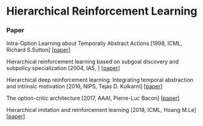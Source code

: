 # Hierarchical Reinforcement Learning

### Paper

Intra-Option Learning about Temporally Abstract Actions \[1998, ICML, Richard S.Sutton\] \[[paper](https://www.researchgate.net/profile/Doina_Precup/publication/221344978_Intra-Option_Learning_about_Temporally_Abstract_Actions/links/0912f506316e3065ab000000.pdf)\]

Hierarchical reinforcement learning based on subgoal discovery and subpolicy specialization \[2004, IAS, \] \[[paper](https://pdfs.semanticscholar.org/dcce/53153a6c4d9d7ef503366730853aff37d79f.pdf)\]

Hierarchical deep reinforcement learning: Integrating temporal abstraction and intrinsic motivation \[2016, NIPS, Tejas D. Kulkarni\] \[[paper](http://papers.nips.cc/paper/6233-hierarchical-deep-reinforcement-learning-integrating-temporal-abstraction-and-intrinsic-motivation.pdf)\]

The option-critic architecture \[2017, AAAI, Pierre-Luc Bacon\] \[[paper](https://www.aaai.org/ocs/index.php/AAAI/AAAI17/paper/view/14858/14328)\]

Hierarchical imitation and reinforcement learning \[2018, ICML, Hoang M.Le\] \[[paper](http://proceedings.mlr.press/v80/le18a/le18a.pdf)\]




